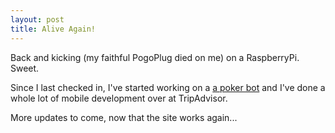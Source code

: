 ```yaml
---
layout: post
title: Alive Again!
---
```


Back and kicking (my faithful PogoPlug died on me) on a RaspberryPi. Sweet. 

Since I last checked in, I've started working on a [a poker bot](https://github.com/gnmerritt/pokeher/) and I've done a whole lot of mobile development over at TripAdvisor.

More updates to come, now that the site works again...
